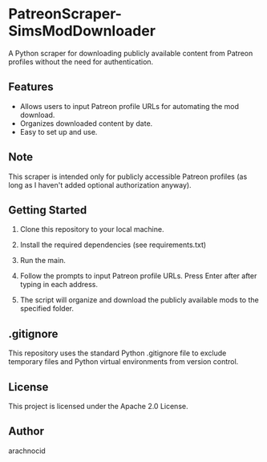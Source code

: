 # PatreonScraper-SimsModDownloader
A Python scraper for downloading publicly available content from Patreon profiles without the need for authentication.

## Features
- Allows users to input Patreon profile URLs for automating the mod download.
- Organizes downloaded content by date.
- Easy to set up and use.

## Note
This scraper is intended only for publicly accessible Patreon profiles
(as long as I haven't added optional authorization anyway).

## Getting Started
1. Clone this repository to your local machine.

2. Install the required dependencies (see requirements.txt)

4. Run the main.

5. Follow the prompts to input Patreon profile URLs. Press Enter after after typing in each address.

6. The script will organize and download the publicly available mods to the specified folder.

## .gitignore
This repository uses the standard Python .gitignore file to exclude temporary files and Python virtual environments from version control.

## License
This project is licensed under the Apache 2.0 License.

## Author
arachnocid
